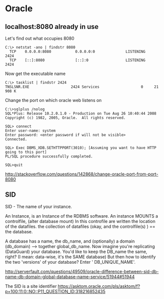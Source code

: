# Oracle

## localhost:8080 already in use

Let's find out what occupies 8080

```
C:\> netstat -ano | findstr 8080
  TCP    0.0.0.0:8080           0.0.0.0:0              LISTENING       2424
  TCP    [::]:8080              [::]:0                 LISTENING       2424
```

Now get the executable name

```
C:\> tasklist | findstr 2424
TNSLSNR.EXE                   2424 Services                   0     21 908 K
```

Change the port on which oracle web listens on

```
C:\>sqlplus /nolog
SQL*Plus: Release 10.2.0.1.0 - Production on Tue Aug 26 10:40:44 2008
Copyright (c) 1982, 2005, Oracle.  All rights reserved.

SQL> connect
Enter user-name: system
Enter password: <enter password if will not be visible>
Connected.

SQL> Exec DBMS_XDB.SETHTTPPORT(3010); [Assuming you want to have HTTP going to this port]
PL/SQL procedure successfully completed.

SQL>quit
```

http://stackoverflow.com/questions/142868/change-oracle-port-from-port-8080

## SID

SID - The name of your instance.

An Instance, is an Instance of the RDBMS software. An instance MOUNTS a controlfile, (alter database mount) In this controfile are written the location of the datafiles. the collection of datafiles (okay, and the controlfile(s) ) == the database.

A database has a name, the db_name, and (optionally) a domain (db_domain) --> together global_db_name. Now imagine you're replicating (DataGuard) your database. You'd like to keep the DB_name the same, right? (I mean: data-wise, it's the SAME database) But then how to identify the two 'versions' of your database? Enter ' DB_UNIQUE_NAME'.

http://serverfault.com/questions/49509/oracle-difference-between-sid-db-name-db-domain-global-database-name-service/51944#51944

The SID is a site identifier https://asktom.oracle.com/pls/asktom/f?p=100:11:0::NO::P11_QUESTION_ID:318216852435
